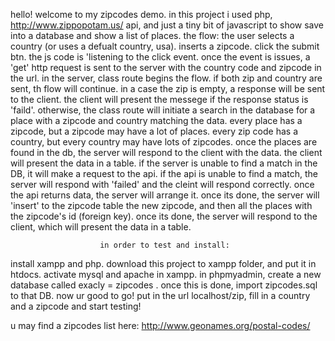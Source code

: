 hello!
welcome to my zipcodes demo.
in this project i used php, http://www.zippopotam.us/ api, and just a tiny bit of javascript to show save into a database and show a list of places.
the flow:
the user selects a country (or uses a defualt country, usa).
inserts a zipcode.
click the submit btn.
the js code is 'listening to the click event. 
once the event is issues, a 'get' http request is sent to the server with the country code and zipcode in the url.
in the server, class route begins the flow. if both zip and country are sent, th flow will continue. in a case the zip is empty,
a response will be sent to the client. the client will present the messege if the response status is 'faild'.
otherwise, the class route will initiate a search in the database for a place with a zipcode and country matching the data. 
every place has a zipcode, but a zipcode may have a lot of places. every zip code has a country, 
but every country may have lots of zipcodes.
once the places are found in the db, the server will respond to the client with the data.
the client will present the data in a table.
if the server is unable to find a match in the DB, it will make a request to the api. 
if the api is unable to find a match, the server will respond with 'failed' and the cleint will respond correctly.
once the api returns data, the server will arrange it. once its done, the server will 'insert' to the zipcode table the new zipcode,
and then all the places with the zipcode's id (foreign key). once its done, the server will respond to the client,
which will present the data in a table.

                        in order to test and install:

install xampp and php.
download this project to xampp folder, and put it in htdocs.
activate mysql and apache in xampp.
in phpmyadmin, create a new database called exacly = zipcodes   . once this is done, import zipcodes.sql to that DB.
now ur good to go! put in the url localhost/zip, fill in a country and a zipcode and start testing!

u may find a zipcodes list here: http://www.geonames.org/postal-codes/
